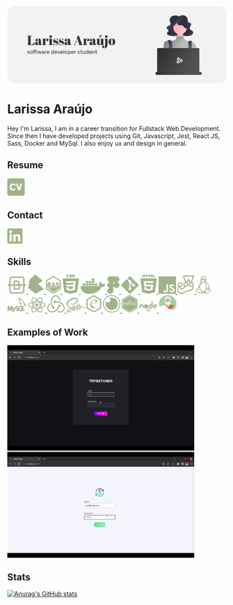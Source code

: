 <p align="center">
  <img src="images/BannerGithub.png" />
</p>

# Larissa Araújo

Hey I'm Larissa, I am in a career transition for Fullstack Web Development. Since then I have developed projects using Git, Javascript, Jest, React JS, Sass, Docker and MySql. I also enjoy ux and design in general.

## Resume
<p align="left">
  <a href="docs/LarissaAraujoSoftwareDevelopmentPT.pdf" download>
    <img src="images/CV.png" alt="Larissa Araújo Resume">
  </a>
</p>

## Contact
<p align="left">
<a href="https://linkedin.com/in/larissa-julia-araújo" target="blank"><img align="center" src="images/Linkedin.png" alt="larissa-julia-araújo"/></a>
</p>

## Skills
<p align="left">
  <a href="https://getbootstrap.com" target="_blank" rel="noreferrer">
    <img src="images/Bootstrap.png" alt="bootstrap">
  </a>  
  <a href="https://bulma.io/" target="_blank" rel="noreferrer">
    <img src="images/Bulma.png" alt="bulma">
  </a>  
  <a href="https://www.chartjs.org" target="_blank" rel="noreferrer">
    <img src="images/ChartJs.png" alt="chartjs">
  </a>  
  <a href="https://www.w3schools.com/css/" target="_blank" rel="noreferrer">
    <img src="images/CSS.png" alt="css3">
  </a>  
  <a href="https://www.docker.com/" target="_blank" rel="noreferrer">
    <img src="images/Docker.png" alt="docker">
  </a>  
  <a href="https://www.figma.com/" target="_blank" rel="noreferrer">
    <img src="images/Figma.png" alt="figma">
  </a>  
  <a href="https://git-scm.com/" target="_blank" rel="noreferrer">
    <img src="images/Git.png" alt="git">
  </a>  
  <a href="https://www.w3.org/html/" target="_blank" rel="noreferrer">
    <img src="images/HTML.png" alt="html5">
  </a>  
  <a href="https://developer.mozilla.org/en-US/docs/Web/JavaScript" target="_blank" rel="noreferrer">
    <img src="images/JS.png" alt="javascript">
  </a>  
  <a href="https://jestjs.io" target="_blank" rel="noreferrer">
    <img src="images/Jest.png" alt="jest">
  </a>  
  <a href="https://www.linux.org/" target="_blank" rel="noreferrer">
    <img src="images/Linux.png" alt="linux">
  </a>  
  <a href="https://www.mysql.com/" target="_blank" rel="noreferrer">
    <img src="images/MySql.png" alt="mysql">
  </a>  
  <a href="https://reactjs.org/" target="_blank" rel="noreferrer">
    <img src="images/ReactJs.png" alt="react">
  </a>  
  <a href="https://redux.js.org" target="_blank" rel="noreferrer">
    <img src="images/Redux.png" alt="redux">
  </a>  
  <a href="https://sass-lang.com" target="_blank" rel="noreferrer">
    <img src="images/Sass.png" alt="sass">
  </a>
  <a href="https://www.chaijs.com/" target="_blank" rel="noreferrer">
    <img src="images/Chai.png" alt="chai">
  </a>
  <a href="https://insomnia.rest/" target="_blank" rel="noreferrer">
    <img src="images/Insomnia.png" alt="insomnia">
  </a>
  <a href="https://mochajs.org/" target="_blank" rel="noreferrer">
    <img src="images/Mocha.png" alt="mocha">
  </a>
  <a href="https://nodejs.org/" target="_blank" rel="noreferrer">
    <img src="images/Node.png" alt="node">
  </a>
  <a href="https://sinonjs.org/" target="_blank" rel="noreferrer">
    <img src="images/Sinon.png" alt="sinon">
  </a>
</p>

## Examples of Work
<p align="left">
  <a href="https://github.com/larissajuliavsa/trybetunes">
    <img src="images/trybetunes-preview.gif" alt="Trybetunes Project" width="430">
  </a>

  <a href="https://github.com/larissajuliavsa/trybewallet">
    <img src="images/trybewallet-preview.gif" alt="Trybewallet Project" width="430">
  </a>
</p>

## Stats
[![Anurag's GitHub stats](https://github-readme-stats.vercel.app/api?username=larissajuliavsa&theme=dracula)](https://github.com/anuraghazra/github-readme-stats)
